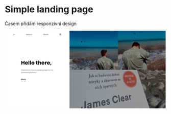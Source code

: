 <h1>Simple landing page</h1>
<p>Časem přidám responzivní design</p>
<img src="/assets/landing-page-screen.jpg">
